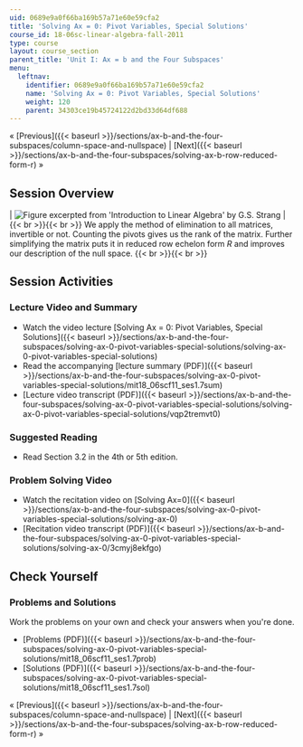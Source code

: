 ```yaml
---
uid: 0689e9a0f66ba169b57a71e60e59cfa2
title: 'Solving Ax = 0: Pivot Variables, Special Solutions'
course_id: 18-06sc-linear-algebra-fall-2011
type: course
layout: course_section
parent_title: 'Unit I: Ax = b and the Four Subspaces'
menu:
  leftnav:
    identifier: 0689e9a0f66ba169b57a71e60e59cfa2
    name: 'Solving Ax = 0: Pivot Variables, Special Solutions'
    weight: 120
    parent: 34303ce19b45724122d2bd33d64df688
---
```


« [Previous]({{< baseurl >}}/sections/ax-b-and-the-four-subspaces/column-space-and-nullspace) | [Next]({{< baseurl >}}/sections/ax-b-and-the-four-subspaces/solving-ax-b-row-reduced-form-r) »

Session Overview
----------------

| ![Figure excerpted from 'Introduction to Linear Algebra' by G.S. Strang](https://open-learning-course-data-production.s3.amazonaws.com/18-06sc-linear-algebra-fall-2011/2d92dd82c0542b14082224412bc064eb_1_7.jpg) |  {{< br >}}{{< br >}} We apply the method of elimination to all matrices, invertible or not. Counting the pivots gives us the rank of the matrix. Further simplifying the matrix puts it in reduced row echelon form _R_ and improves our description of the null space. {{< br >}}{{< br >}}  

Session Activities
------------------

### Lecture Video and Summary

*   Watch the video lecture [Solving Ax = 0: Pivot Variables, Special Solutions]({{< baseurl >}}/sections/ax-b-and-the-four-subspaces/solving-ax-0-pivot-variables-special-solutions/solving-ax-0-pivot-variables-special-solutions)
*   Read the accompanying [lecture summary (PDF)]({{< baseurl >}}/sections/ax-b-and-the-four-subspaces/solving-ax-0-pivot-variables-special-solutions/mit18_06scf11_ses1.7sum)
*   [Lecture video transcript (PDF)]({{< baseurl >}}/sections/ax-b-and-the-four-subspaces/solving-ax-0-pivot-variables-special-solutions/solving-ax-0-pivot-variables-special-solutions/vqp2tremvt0)

### Suggested Reading

*   Read Section 3.2 in the 4th or 5th edition.

### Problem Solving Video

*   Watch the recitation video on [Solving Ax=0]({{< baseurl >}}/sections/ax-b-and-the-four-subspaces/solving-ax-0-pivot-variables-special-solutions/solving-ax-0)
*   [Recitation video transcript (PDF)]({{< baseurl >}}/sections/ax-b-and-the-four-subspaces/solving-ax-0-pivot-variables-special-solutions/solving-ax-0/3cmyj8ekfgo)

Check Yourself
--------------

### Problems and Solutions

Work the problems on your own and check your answers when you're done.

*   [Problems (PDF)]({{< baseurl >}}/sections/ax-b-and-the-four-subspaces/solving-ax-0-pivot-variables-special-solutions/mit18_06scf11_ses1.7prob)
*   [Solutions (PDF)]({{< baseurl >}}/sections/ax-b-and-the-four-subspaces/solving-ax-0-pivot-variables-special-solutions/mit18_06scf11_ses1.7sol)

« [Previous]({{< baseurl >}}/sections/ax-b-and-the-four-subspaces/column-space-and-nullspace) | [Next]({{< baseurl >}}/sections/ax-b-and-the-four-subspaces/solving-ax-b-row-reduced-form-r) »